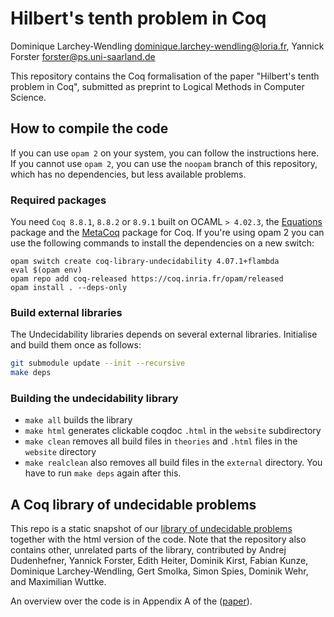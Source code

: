 # Hilbert's tenth problem in Coq

Dominique Larchey-Wendling <dominique.larchey-wendling@loria.fr>, Yannick Forster <forster@ps.uni-saarland.de>

This repository contains the Coq formalisation of the paper "Hilbert's tenth problem in Coq", submitted as preprint to Logical Methods in Computer Science.

## How to compile the code

If you can use `opam 2` on your system, you can follow the instructions here.
If you cannot use `opam 2`, you can use the `noopam` branch of this repository, which has no dependencies, but less available problems.

### Required packages

You need `Coq 8.8.1`, `8.8.2` or `8.9.1` built on OCAML `> 4.02.3`, the [Equations](https://mattam82.github.io/Coq-Equations/) package and the [MetaCoq](https://metacoq.github.io/metacoq/) package for Coq. If you're using opam 2 you can use the following commands to install the dependencies on a new switch:

```
opam switch create coq-library-undecidability 4.07.1+flambda
eval $(opam env)
opam repo add coq-released https://coq.inria.fr/opam/released
opam install . --deps-only
```

### Build external libraries

The Undecidability libraries depends on several external libraries. Initialise and build them once as follows:

``` sh
git submodule update --init --recursive
make deps
```

### Building the undecidability library

- `make all` builds the library
- `make html` generates clickable coqdoc `.html` in the `website` subdirectory
- `make clean` removes all build files in `theories` and `.html` files in the `website` directory
- `make realclean` also removes all build files in the `external` directory. You have to run `make deps` again after this.


## A Coq library of undecidable problems

This repo is a static snapshot of our [library of undecidable problems](https://github.com/uds-psl/coq-library-undecidability) together with the html version of the code. Note that the repository also contains other, unrelated parts of the library, contributed by Andrej Dudenhefner, Yannick Forster, Edith Heiter, Dominik Kirst, Fabian Kunze, Dominique Larchey-Wendling, Gert Smolka, Simon Spies, Dominik Wehr, and Maximilian Wuttke.

An overview over the code is in Appendix A of the ([paper](https://members.loria.fr/DLarchey/files/papers/H10_FSCD19.pdf)).
